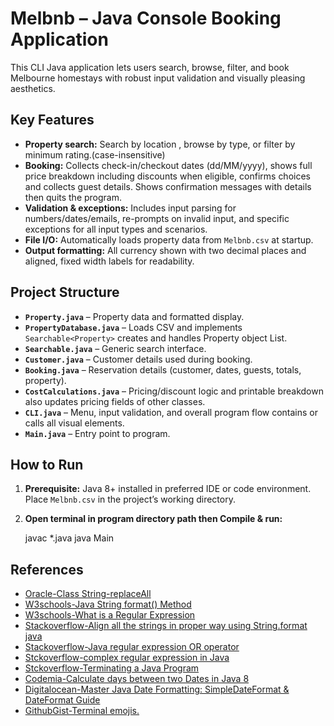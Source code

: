 # Melbnb – Java Console Booking Application

This CLI Java application lets users search, browse, filter, and book Melbourne homestays with robust input validation and visually pleasing aesthetics.

## Key Features
- **Property search:** Search by location , browse by type, or filter by minimum rating.(case-insensitive)
- **Booking:** Collects check-in/checkout dates (dd/MM/yyyy), shows full price breakdown including discounts when eligible, confirms choices and collects guest details. Shows  confirmation messages with details then quits the program.
- **Validation & exceptions:** Includes input parsing for numbers/dates/emails, re-prompts on invalid input, and specific exceptions for all input types and scenarios.
- **File I/O:** Automatically loads property data from `Melbnb.csv` at startup.
- **Output formatting:** All currency shown with two decimal places and aligned, fixed width labels for readability.

## Project Structure
- **`Property.java`** – Property data and formatted display.
- **`PropertyDatabase.java`** – Loads CSV and implements `Searchable<Property>` creates and handles Property object List.
- **`Searchable.java`** – Generic search interface.
- **`Customer.java`** – Customer details used during booking.
- **`Booking.java`** – Reservation details (customer, dates, guests, totals, property).
- **`CostCalculations.java`** – Pricing/discount logic and printable breakdown also updates pricing fields of other classes.
- **`CLI.java`** – Menu, input validation, and overall program flow contains or calls all visual elements.
- **`Main.java`** – Entry point to program.

## How to Run
1. **Prerequisite:** Java 8+ installed in preferred IDE or code environment. Place `Melbnb.csv` in the project’s working directory.
2. **Open terminal in program directory path then Compile & run:**
   
   javac *.java
   java Main

## References


- [Oracle-Class String-replaceAll](https://docs.oracle.com/javase/8/docs/api/java/lang/String.html#replaceAll-java.lang.String-java.lang.String- )
- [W3schools-Java String format() Method](https://www.w3schools.com/java/ref_string_format.asp)
- [W3schools-What is a Regular Expression](https://www.w3schools.com/java/java_regex.asp) 
- [Stackoverflow-Align all the strings in proper way using String.format java](https://stackoverflow.com/questions/58150457/align-all-the-strings-in-proper-way-using-string-format-java)
- [Stackoverflow-Java regular expression OR operator](https://stackoverflow.com/questions/2031805/java-regular-expression-or-operator )
- [Stckoverflow-complex regular expression in Java](https://stackoverflow.com/questions/31713523/complex-regular-expression-in-java )
- [Stckoverflow-Terminating a Java Program](https://stackoverflow.com/questions/22452930/terminating-a-java-program)
- [Codemia-Calculate days between two Dates in Java 8](https://codemia.io/knowledge-hub/path/calculate_days_between_two_dates_in_java_8)
- [Digitalocean-Master Java Date Formatting: SimpleDateFormat & DateFormat Guide](https://www.digitalocean.com/community/tutorials/java-simpledateformat-java-date-format )
- [GithubGist-Terminal emojis.](https://gist.github.com/nicolasdao/8f0220d050f585be1b56cc615ef6c12e)